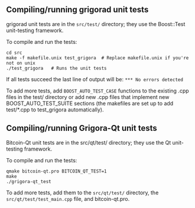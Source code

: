 Compiling/running grigorad unit tests
------------------------------------

grigorad unit tests are in the `src/test/` directory; they
use the Boost::Test unit-testing framework.

To compile and run the tests:

	cd src
	make -f makefile.unix test_grigora  # Replace makefile.unix if you're not on unix
	./test_grigora   # Runs the unit tests

If all tests succeed the last line of output will be:
`*** No errors detected`

To add more tests, add `BOOST_AUTO_TEST_CASE` functions to the existing
.cpp files in the test/ directory or add new .cpp files that
implement new BOOST_AUTO_TEST_SUITE sections (the makefiles are
set up to add test/*.cpp to test_grigora automatically).


Compiling/running Grigora-Qt unit tests
---------------------------------------

Bitcoin-Qt unit tests are in the src/qt/test/ directory; they
use the Qt unit-testing framework.

To compile and run the tests:

	qmake bitcoin-qt.pro BITCOIN_QT_TEST=1
	make
	./grigora-qt_test

To add more tests, add them to the `src/qt/test/` directory,
the `src/qt/test/test_main.cpp` file, and bitcoin-qt.pro.
